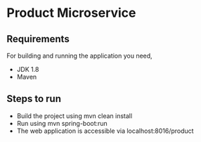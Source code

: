 # Product Microservice

## Requirements
For building and running the application you need,
  * JDK 1.8
  * Maven
## Steps to run
* Build the project using mvn clean install
* Run using mvn spring-boot:run
* The web application is accessible via localhost:8016/product
